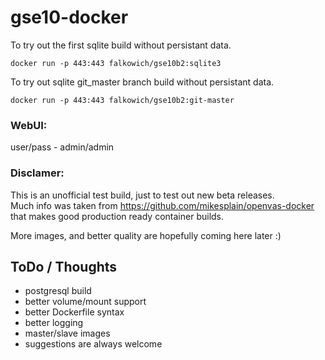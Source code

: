 # gse10-docker

To try out the first sqlite build without persistant data.

```
docker run -p 443:443 falkowich/gse10b2:sqlite3
```

To try out sqlite git_master branch build without persistant data.

```
docker run -p 443:443 falkowich/gse10b2:git-master
```

### WebUI:
user/pass - admin/admin

### Disclamer:
This is an unofficial test build, just to test out new beta releases.  
Much info was taken from https://github.com/mikesplain/openvas-docker that makes good production ready container builds.

More images, and better quality are hopefully coming here later :)

## ToDo / Thoughts
* postgresql build
* better volume/mount support
* better Dockerfile syntax
* better logging
* master/slave images
* suggestions are always welcome